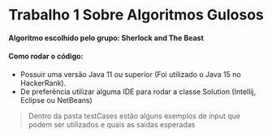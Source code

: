 # Trabalho 1 Sobre Algoritmos Gulosos

#### Algoritmo escolhido pelo grupo: Sherlock and The Beast 

#### Como rodar o código: 

- Possuir uma versão Java 11 ou superior (Foi utilizado o Java 15 no HackerRank).
- De preferência utilizar alguma IDE para rodar a classe Solution (Intellij, Eclipse ou NetBeans)


> Dentro da pasta testCases estão alguns exemplos de input que podem ser utilizados e quais as saidas esperadas